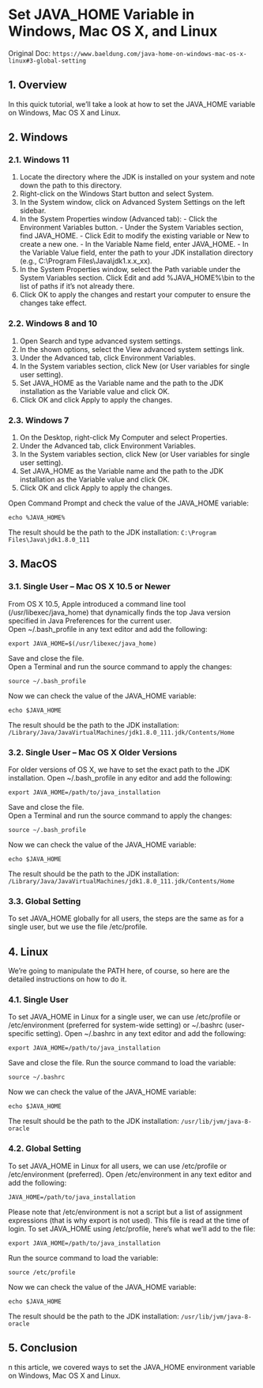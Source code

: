 # Set JAVA_HOME Variable in Windows, Mac OS X, and Linux
Original Doc: `https://www.baeldung.com/java-home-on-windows-mac-os-x-linux#3-global-setting`

## 1. Overview  
In this quick tutorial, we’ll take a look at how to set the JAVA_HOME variable on Windows, Mac OS X and Linux.

## 2. Windows  
### 2.1. Windows 11  
  1. Locate the directory where the JDK is installed on your system and note down the path to this directory.   
  2. Right-click on the Windows Start button and select System. 
  3. In the System window, click on Advanced System Settings on the left sidebar. 
  4. In the System Properties window (Advanced tab): 
    - Click the Environment Variables button. 
    - Under the System Variables section, find JAVA_HOME. 
    - Click Edit to modify the existing variable or New to create a new one. 
    - In the Variable Name field, enter JAVA_HOME. 
    - In the Variable Value field, enter the path to your JDK installation directory (e.g., C:\Program Files\Java\jdk1.x.x_xx). 
  5. In the System Properties window, select the Path variable under the System Variables section. Click Edit and add %JAVA_HOME%\bin to the list of paths if it’s not already there. 
  6. Click OK to apply the changes and restart your computer to ensure the changes take effect. 

### 2.2. Windows 8 and 10
  1. Open Search and type advanced system settings.
  2. In the shown options, select the View advanced system settings link.
  3. Under the Advanced tab, click Environment Variables.
  4. In the System variables section, click New (or User variables for single user setting).
  5. Set JAVA_HOME as the Variable name and the path to the JDK installation as the Variable value and click OK.
  6. Click OK and click Apply to apply the changes.

### 2.3. Windows 7
  1. On the Desktop, right-click My Computer and select Properties.
  2. Under the Advanced tab, click Environment Variables.
  3. In the System variables section, click New (or User variables for single user setting).
  4. Set JAVA_HOME as the Variable name and the path to the JDK installation as the Variable value and click OK.
  5. Click OK and click Apply to apply the changes.
     
Open Command Prompt and check the value of the JAVA_HOME variable:  
```
echo %JAVA_HOME%
```
The result should be the path to the JDK installation:
`C:\Program Files\Java\jdk1.8.0_111`

## 3. MacOS
### 3.1. Single User – Mac OS X 10.5 or Newer
From OS X 10.5, Apple introduced a command line tool (/usr/libexec/java_home) that dynamically finds the top Java version specified in Java Preferences for the current user.  
Open ~/.bash_profile in any text editor and add the following:  
```
export JAVA_HOME=$(/usr/libexec/java_home)
```
Save and close the file.  
Open a Terminal and run the source command to apply the changes:  
```
source ~/.bash_profile
```
Now we can check the value of the JAVA_HOME variable:  
```
echo $JAVA_HOME
```
The result should be the path to the JDK installation:
`/Library/Java/JavaVirtualMachines/jdk1.8.0_111.jdk/Contents/Home`

### 3.2. Single User – Mac OS X Older Versions
For older versions of OS X, we have to set the exact path to the JDK installation. 
Open ~/.bash_profile in any editor and add the following: 
```
export JAVA_HOME=/path/to/java_installation
```
Save and close the file.  
Open a Terminal and run the source command to apply the changes:  
```
source ~/.bash_profile
```
Now we can check the value of the JAVA_HOME variable:  
```
echo $JAVA_HOME
```
The result should be the path to the JDK installation:
`/Library/Java/JavaVirtualMachines/jdk1.8.0_111.jdk/Contents/Home`

### 3.3. Global Setting  
To set JAVA_HOME globally for all users, the steps are the same as for a single user, but we use the file /etc/profile.


## 4. Linux
We’re going to manipulate the PATH here, of course, so here are the detailed instructions on how to do it.

### 4.1. Single User
To set JAVA_HOME in Linux for a single user, we can use /etc/profile or /etc/environment (preferred for system-wide setting) or ~/.bashrc (user-specific setting). 
Open ~/.bashrc in any text editor and add the following: 
``` 
export JAVA_HOME=/path/to/java_installation
```
Save and close the file. 
Run the source command to load the variable: 
``` 
source ~/.bashrc
```
Now we can check the value of the JAVA_HOME variable:
```
echo $JAVA_HOME
```
The result should be the path to the JDK installation:
`/usr/lib/jvm/java-8-oracle`

### 4.2. Global Setting
To set JAVA_HOME in Linux for all users, we can use /etc/profile or /etc/environment (preferred). 
Open /etc/environment in any text editor and add the following: 
```
JAVA_HOME=/path/to/java_installation
```
Please note that /etc/environment is not a script but a list of assignment expressions (that is why export is not used). This file is read at the time of login. 
To set JAVA_HOME using /etc/profile, here’s what we’ll add to the file: 
```
export JAVA_HOME=/path/to/java_installation
```
Run the source command to load the variable:
```
source /etc/profile
```
Now we can check the value of the JAVA_HOME variable:
```
echo $JAVA_HOME
```
The result should be the path to the JDK installation:
`/usr/lib/jvm/java-8-oracle`

## 5. Conclusion
n this article, we covered ways to set the JAVA_HOME environment variable on Windows, Mac OS X and Linux.

